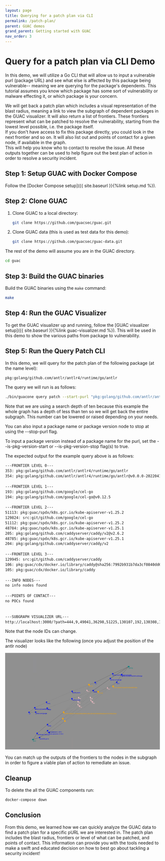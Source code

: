 ```yaml
---
layout: page
title: Querying for a patch plan via CLI
permalink: /patch-plan/
parent: GUAC demos
grand_parent: Getting started with GUAC
nav_order: 3
---
```


# Query for a patch plan via CLI Demo

In this demo, we will utilize a Go CLI that will allow us to input a vulnerable
purl (package URL) and see what else is affected by this package being
vulnerable-- meaning we are querying for the package's dependents. This tutorial
assumes you know which package has some sort of vulnerability or malware
effecting it, or which package is your concern.

We will get back a patch plan which includes a visual representation of the
blast radius, meaning a link to view the subgraph of dependent packages in the
GUAC visualizer. It will also return a list of frontiers. These frontiers
represent what can be patched to resolve the vulnerability, starting from the
lowest level possible, i.e. the package itself.  
If you don't have access to fix this package directly, you could look in the
next frontier and so on. It will also list out and points of contact for a given
node, if available in the graph.  
This will help you know who to contact to resolve the issue. All these outputs
together can be used to help figure out the best plan of action in order to
resolve a security incident.

## Step 1: Setup GUAC with Docker Compose

Follow the [Docker Compose setup]({{ site.baseurl }}{%link setup.md %}).

## Step 2: Clone GUAC

1. Clone GUAC to a local directory:

   ```bash
   git clone https://github.com/guacsec/guac.git
   ```

2. Clone GUAC data (this is used as test data for this demo):

   ```bash
   git clone https://github.com/guacsec/guac-data.git
   ```

The rest of the demo will assume you are in the GUAC directory.

```bash
cd guac
```

## Step 3: Build the GUAC binaries

Build the GUAC binaries using the `make` command:

```bash
make
```

## Step 4: Run the GUAC Visualizer

To get the GUAC visualizer up and running, follow the [GUAC visualizer
setup]({{ site.baseurl }}{%link guac-visualizer.md %}). This will be used in
this demo to show the various paths from package to vulnerability.

## Step 5: Run the Query Patch CLI

In this demo, we will query for the patch plan of the following package (at the
name level):

```bash
pkg:golang/github.com/antlr/antlr4/runtime/go/antlr
```

The query we will run is as follows:

```bash
./bin/guacone query patch --start-purl "pkg:golang/github.com/antlr/antlr4/runtime/go/antlr" --search-depth 10
```

Note that we are using a search depth of ten because this example the whole
graph has a depth of less than ten so we will get back the entire subgraph. This
number can be lowered or raised depending on your needs.

You can also input a package name or package version node to stop at using the
--stop-purl flag.

To input a package version instead of a package name for the purl, set the
--is-pkg-version-start or --is-pkg-version-stop flag(s) to true.

The expected output for the example query above is as follows:

```bash
---FRONTIER LEVEL 0---
353: pkg:golang/github.com/antlr/antlr4/runtime/go/antlr
354: pkg:golang/github.com/antlr/antlr4/runtime/go/antlr@v0.0.0-20220418222510-f25a4f6275ed

---FRONTIER LEVEL 1---
193: pkg:golang/github.com/google/cel-go
194: pkg:golang/github.com/google/cel-go@v0.12.5

---FRONTIER LEVEL 2---
51113: pkg:guac/spdx/k8s.gcr.io/kube-apiserver-v1.25.2
129824: src:git/github.com/google/cel-go
51112: pkg:guac/spdx/k8s.gcr.io/kube-apiserver-v1.25.2
48784: pkg:guac/spdx/k8s.gcr.io/kube-apiserver-v1.25.1
205: pkg:golang/github.com/caddyserver/caddy/v2@v2.6.2
48785: pkg:guac/spdx/k8s.gcr.io/kube-apiserver-v1.25.1
204: pkg:golang/github.com/caddyserver/caddy/v2

---FRONTIER LEVEL 3---
129945: src:git/github.com/caddyserver/caddy
106: pkg:guac/cdx/docker.io/library/caddy@sha256:7992b931b7da3cf0840dd69ea74b2c67d423faf03408da8abdc31b7590a239a7?tag=latest
105: pkg:guac/cdx/docker.io/library/caddy

---INFO NODES---
no info nodes found

---POINTS OF CONTACT---
no POCs found


---SUBGRAPH VISUALIZER URL---
http://localhost:3000/?path=444,9,49041,36298,51225,130107,192,130308,129720,500,49018,51117,130044,203,130284,129937,465,353,354,193,194,51113,129824,51112,48784,205,48785,204,129945,106,105
```

Note that the node IDs can change.

The visualizer looks like the following (once you adjust the position of the
antlr node)

![Image from visualizer](assets/images/patch-cli-image.png)

You can match up the outputs of the frontiers to the nodes in the subgraph in
order to figure a viable plan of action to remediate an issue.

## Cleanup

To delete the all the GUAC components run:

```bash
docker-compose down
```

## Conclusion

From this demo, we learned how we can quickly analyze the GUAC data to find a
patch plan for a specific pURL we are interested in. The patch plan includes the
blast radius, frontiers or level of what can be patched, and points of contact.
This information can provide you with the tools needed to make a swift and
educated decision on how to best go about tackling a security incident!
